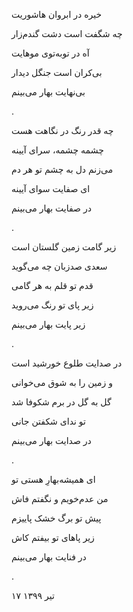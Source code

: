 <!--
.. title: بهار می‌بینم
.. slug: bahar_mibinam
.. date: 2020-07-08 08:25:27 UTC
.. tags: غزل‌واره 
.. category: 
.. link: 
.. description: 
.. type: text
-->

خیره در ابروان هاشوریت

چه شگفت است دشت گندم‌زار

آه در توبه‌توی موهایت

بی‌کران است جنگل دیدار

بی‌نهایت بهار می‌بینم

.


چه قدر رنگ در نگاهت هست

چشمه چشمه، سرای آیینه

می‌زنم دل به چشم تو هر دم

ای صفایت سوای آیینه

در صفایت بهار می‌بینم

.


زیر گامت زمین گلستان است

سعدی صدزبان چه می‌گوید

قدم تو قلم به هر گامی

زیر پای تو رنگ می‌روید

زیر پایت بهار می‌بینم

.


در صدایت طلوع خورشید است

و زمین را به شوق می‌خوانی

گل به گل در برم شکوفا شد

تو ندای شکفتن جانی

در صدایت بهار می‌بینم

.



ای همیشه‌بهارِ هستی تو

من عدم‌خویم و نگفتم فاش

پیش تو برگ خشک پاییزم

زیر پاهای تو بیفتم کاش

در فنایت بهار می‌بینم

.


۱۷ تیر ۱۳۹۹
